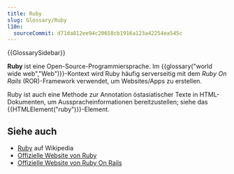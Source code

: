 ```yaml
---
title: Ruby
slug: Glossary/Ruby
l10n:
  sourceCommit: d71da812ee94c20658cb1916a123a42254ea545c
---
```


{{GlossarySidebar}}

**Ruby** ist eine Open-Source-Programmiersprache. Im {{glossary("world wide web","Web")}}-Kontext wird Ruby häufig serverseitig mit dem _Ruby On Rails_ (ROR)-Framework verwendet, um Websites/Apps zu erstellen.

Ruby ist auch eine Methode zur Annotation östasiatischer Texte in HTML-Dokumenten, um Ausspracheinformationen bereitzustellen; siehe das {{HTMLElement("ruby")}}-Element.

## Siehe auch

- [Ruby](https://en.wikipedia.org/wiki/Ruby_%28programming_language%29) auf Wikipedia
- [Offizielle Website von Ruby](https://www.ruby-lang.org/)
- [Offizielle Website von Ruby On Rails](https://rubyonrails.org/)
